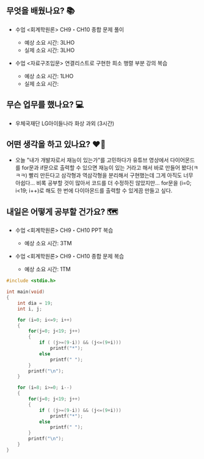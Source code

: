 ## 무엇을 배웠나요? 📚
- 수업 <회계학원론> CH9・CH10 종합 문제 풀이
    - 예상 소요 시간: 3LHO
    - 실제 소요 시간: 3LHO

- 수업 <자료구조입문> 연결리스트로 구현한 희소 행렬 부분 강의 복습
    - 예상 소요 시간: 1LHO
    - 실제 소요 시간: 

## 무슨 업무를 했나요? 💻
- 우체국재단 LG아이들나라 화상 과외 (3시간)

## 어떤 생각을 하고 있나요? ❤️‍🔥
- 오늘 "내가 개발자로서 재능이 있는가"를 고민하다가 유튜브 영상에서 다이어몬드를 for문과 if문으로 출력할 수 있으면 재능이 있는 거라고 해서 바로 만들어 봤다(ㅋㅋㅋ) 빨리 만든다고 삼각형과 역삼각형을 분리해서 구현했는데 그게 아직도 너무 아쉽다... 비록 공부할 것이 많아서 코드를 더 수정하진 않았지만... for문을 (i=0; i<19; i++)로 해도 한 번에 다이아몬드를 출력할 수 있게끔 만들고 싶다.

## 내일은 어떻게 공부할 건가요? 🗺
- 수업 <회계학원론> CH9・CH10 PPT 복습
    - 예상 소요 시간: 3TM

- 수업 <회계학원론> CH9・CH10 종합 문제 복습
    - 예상 소요 시간: 1TM

```c
#include <stdio.h>

int main(void)
{
    int dia = 19;
    int i, j;

    for (i=0; i<=9; i++)
    {
        for(j=0; j<19; j++)
        {
            if ( (j>=(9-i)) && (j<=(9+i)))
                printf("*");
            else
                printf(" ");
        }
        printf("\n");
    }

    for (i=8; i>=0; i--)
    {
        for(j=0; j<19; j++)
        {
            if ( (j>=(9-i)) && (j<=(9+i)))
                printf("*");
            else
                printf(" ");
        }
        printf("\n");
    }
}
```
